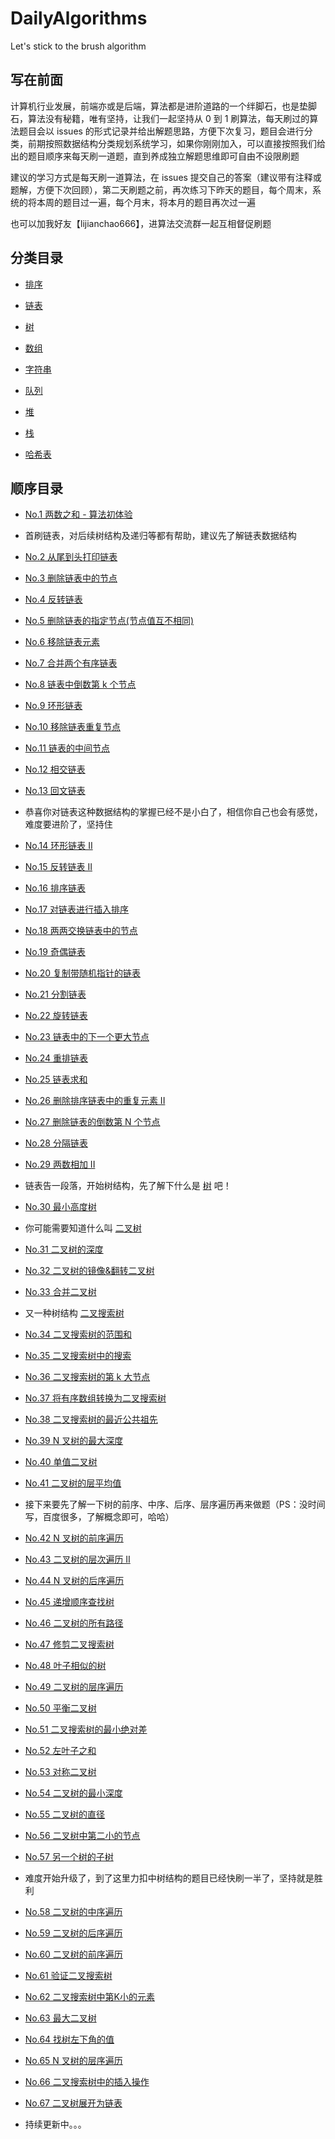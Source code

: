 # DailyAlgorithms

Let's stick to the brush algorithm

## 写在前面

计算机行业发展，前端亦或是后端，算法都是进阶道路的一个绊脚石，也是垫脚石，算法没有秘籍，唯有坚持，让我们一起坚持从 0 到 1 刷算法，每天刷过的算法题目会以 issues 的形式记录并给出解题思路，方便下次复习，题目会进行分类，前期按照数据结构分类规划系统学习，如果你刚刚加入，可以直接按照我们给出的题目顺序来每天刷一道题，直到养成独立解题思维即可自由不设限刷题

建议的学习方式是每天刷一道算法，在 issues 提交自己的答案（建议带有注释或题解，方便下次回顾），第二天刷题之前，再次练习下昨天的题目，每个周末，系统的将本周的题目过一遍，每个月末，将本月的题目再次过一遍

也可以加我好友【lijianchao666】，进算法交流群一起互相督促刷题

## 分类目录

- [排序](https://github.com/isboyjc/DailyAlgorithms/issues?q=is%3Aopen+is%3Aissue+label%3A%E6%8E%92%E5%BA%8F)

- [链表](https://github.com/isboyjc/DailyAlgorithms/issues?q=is%3Aopen+is%3Aissue+label%3A%E9%93%BE%E8%A1%A8)

- [树](https://github.com/isboyjc/DailyAlgorithms/issues?q=is%3Aopen+is%3Aissue+label%3A%E6%A0%91)

- [数组](https://github.com/isboyjc/DailyAlgorithms/issues?q=is%3Aopen+is%3Aissue+label%3A%E6%95%B0%E7%BB%84)

- [字符串](https://github.com/isboyjc/DailyAlgorithms/issues?q=is%3Aopen+is%3Aissue+label%3A%E5%AD%97%E7%AC%A6%E4%B8%B2)

- [队列](https://github.com/isboyjc/DailyAlgorithms/issues?q=is%3Aopen+is%3Aissue+label%3A%E9%98%9F%E5%88%97)

- [堆](https://github.com/isboyjc/DailyAlgorithms/issues?q=is%3Aopen+is%3Aissue+label%3A%E5%A0%86)

- [栈](https://github.com/isboyjc/DailyAlgorithms/issues?q=is%3Aopen+is%3Aissue+label%3A%E6%A0%88)

- [哈希表](https://github.com/isboyjc/DailyAlgorithms/issues?q=is%3Aopen+is%3Aissue+label%3A%E5%93%88%E5%B8%8C%E8%A1%A8)

## 顺序目录

- [No.1 两数之和 - 算法初体验](https://github.com/isboyjc/DailyAlgorithms/issues/1)

- 首刷链表，对后续树结构及递归等都有帮助，建议先了解链表数据结构

- [No.2 从尾到头打印链表](https://github.com/isboyjc/DailyAlgorithms/issues/2)

- [No.3 删除链表中的节点](https://github.com/isboyjc/DailyAlgorithms/issues/3)

- [No.4 反转链表](https://github.com/isboyjc/DailyAlgorithms/issues/4)

- [No.5 删除链表的指定节点(节点值互不相同)](https://github.com/isboyjc/DailyAlgorithms/issues/5)

- [No.6 移除链表元素](https://github.com/isboyjc/DailyAlgorithms/issues/6)

- [No.7 合并两个有序链表](https://github.com/isboyjc/DailyAlgorithms/issues/7)

- [No.8 链表中倒数第 k 个节点](https://github.com/isboyjc/DailyAlgorithms/issues/8)

- [No.9 环形链表](https://github.com/isboyjc/DailyAlgorithms/issues/9)

- [No.10 移除链表重复节点](https://github.com/isboyjc/DailyAlgorithms/issues/10)

- [No.11 链表的中间节点](https://github.com/isboyjc/DailyAlgorithms/issues/11)

- [No.12 相交链表](https://github.com/isboyjc/DailyAlgorithms/issues/12)

- [No.13 回文链表](https://github.com/isboyjc/DailyAlgorithms/issues/13)

- 恭喜你对链表这种数据结构的掌握已经不是小白了，相信你自己也会有感觉，难度要进阶了，坚持住

- [No.14 环形链表 II](https://github.com/isboyjc/DailyAlgorithms/issues/14)

- [No.15 反转链表 II](https://github.com/isboyjc/DailyAlgorithms/issues/15)

- [No.16 排序链表](https://github.com/isboyjc/DailyAlgorithms/issues/16)

- [No.17 对链表进行插入排序](https://github.com/isboyjc/DailyAlgorithms/issues/17)

- [No.18 两两交换链表中的节点](https://github.com/isboyjc/DailyAlgorithms/issues/18)

- [No.19 奇偶链表](https://github.com/isboyjc/DailyAlgorithms/issues/19)

- [No.20 复制带随机指针的链表](https://github.com/isboyjc/DailyAlgorithms/issues/20)

- [No.21 分割链表](https://github.com/isboyjc/DailyAlgorithms/issues/21)

- [No.22 旋转链表](https://github.com/isboyjc/DailyAlgorithms/issues/22)

- [No.23 链表中的下一个更大节点](https://github.com/isboyjc/DailyAlgorithms/issues/23)

- [No.24 重排链表](https://github.com/isboyjc/DailyAlgorithms/issues/24)

- [No.25 链表求和](https://github.com/isboyjc/DailyAlgorithms/issues/25)

- [No.26 删除排序链表中的重复元素 II](https://github.com/isboyjc/DailyAlgorithms/issues/26)

- [No.27 删除链表的倒数第 N 个节点](https://github.com/isboyjc/DailyAlgorithms/issues/27)

- [No.28 分隔链表](https://github.com/isboyjc/DailyAlgorithms/issues/28)

- [No.29 两数相加 II](https://github.com/isboyjc/DailyAlgorithms/issues/29)

- 链表告一段落，开始树结构，先了解下什么是 [树](https://baike.baidu.com/item/%E6%A0%91/2699484?fromtitle=%E6%95%B0%E6%8D%AE%E7%BB%93%E6%9E%84%20%E6%A0%91&fromid=12062173&fr=aladdin) 吧！

- [No.30 最小高度树](https://github.com/isboyjc/DailyAlgorithms/issues/30)

- 你可能需要知道什么叫 [二叉树](https://baike.baidu.com/item/%E4%BA%8C%E5%8F%89%E6%A0%91/1602879?fr=aladdin)

- [No.31 二叉树的深度](https://github.com/isboyjc/DailyAlgorithms/issues/31)

- [No.32 二叉树的镜像&翻转二叉树](https://github.com/isboyjc/DailyAlgorithms/issues/32)

- [No.33 合并二叉树](https://github.com/isboyjc/DailyAlgorithms/issues/33)

- 又一种树结构 [二叉搜索树](https://baike.baidu.com/item/%E4%BA%8C%E5%8F%89%E6%90%9C%E7%B4%A2%E6%A0%91/7077855?fr=aladdin)

- [No.34 二叉搜索树的范围和](https://github.com/isboyjc/DailyAlgorithms/issues/34)

- [No.35 二叉搜索树中的搜索](https://github.com/isboyjc/DailyAlgorithms/issues/35)

- [No.36 二叉搜索树的第 k 大节点](https://github.com/isboyjc/DailyAlgorithms/issues/36)

- [No.37 将有序数组转换为二叉搜索树](https://github.com/isboyjc/DailyAlgorithms/issues/37)

- [No.38 二叉搜索树的最近公共祖先](https://github.com/isboyjc/DailyAlgorithms/issues/38)

- [No.39 N 叉树的最大深度](https://github.com/isboyjc/DailyAlgorithms/issues/39)

- [No.40 单值二叉树](https://github.com/isboyjc/DailyAlgorithms/issues/40)

- [No.41 二叉树的层平均值](https://github.com/isboyjc/DailyAlgorithms/issues/41)

- 接下来要先了解一下树的前序、中序、后序、层序遍历再来做题（PS：没时间写，百度很多，了解概念即可，哈哈）

- [No.42 N 叉树的前序遍历](https://github.com/isboyjc/DailyAlgorithms/issues/42)

- [No.43 二叉树的层次遍历 II](https://github.com/isboyjc/DailyAlgorithms/issues/43)

- [No.44 N 叉树的后序遍历](https://github.com/isboyjc/DailyAlgorithms/issues/44)

- [No.45 递增顺序查找树](https://github.com/isboyjc/DailyAlgorithms/issues/45)

- [No.46 二叉树的所有路径](https://github.com/isboyjc/DailyAlgorithms/issues/46)

- [No.47 修剪二叉搜索树](https://github.com/isboyjc/DailyAlgorithms/issues/47)

- [No.48 叶子相似的树](https://github.com/isboyjc/DailyAlgorithms/issues/48)

- [No.49 二叉树的层序遍历](https://github.com/isboyjc/DailyAlgorithms/issues/49)

- [No.50 平衡二叉树](https://github.com/isboyjc/DailyAlgorithms/issues/50)

- [No.51 二叉搜索树的最小绝对差](https://github.com/isboyjc/DailyAlgorithms/issues/51)

- [No.52 左叶子之和](https://github.com/isboyjc/DailyAlgorithms/issues/52)

- [No.53 对称二叉树](https://github.com/isboyjc/DailyAlgorithms/issues/53)

- [No.54 二叉树的最小深度](https://github.com/isboyjc/DailyAlgorithms/issues/54)

- [No.55 二叉树的直径](https://github.com/isboyjc/DailyAlgorithms/issues/55)

- [No.56 二叉树中第二小的节点](https://github.com/isboyjc/DailyAlgorithms/issues/56)

- [No.57 另一个树的子树](https://github.com/isboyjc/DailyAlgorithms/issues/57)

- 难度开始升级了，到了这里力扣中树结构的题目已经快刷一半了，坚持就是胜利

- [No.58 二叉树的中序遍历](https://github.com/isboyjc/DailyAlgorithms/issues/58)

- [No.59 二叉树的后序遍历](https://github.com/isboyjc/DailyAlgorithms/issues/59)

- [No.60 二叉树的前序遍历](https://github.com/isboyjc/DailyAlgorithms/issues/60)

- [No.61 验证二叉搜索树](https://github.com/isboyjc/DailyAlgorithms/issues/61)

- [No.62 二叉搜索树中第K小的元素](https://github.com/isboyjc/DailyAlgorithms/issues/62)

- [No.63 最大二叉树](https://github.com/isboyjc/DailyAlgorithms/issues/63)

- [No.64 找树左下角的值](https://github.com/isboyjc/DailyAlgorithms/issues/64)

- [No.65 N 叉树的层序遍历](https://github.com/isboyjc/DailyAlgorithms/issues/65)

- [No.66 二叉搜索树中的插入操作](https://github.com/isboyjc/DailyAlgorithms/issues/66)

- [No.67 二叉树展开为链表](https://github.com/isboyjc/DailyAlgorithms/issues/67)

- 持续更新中。。。
